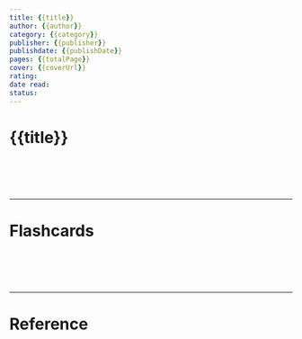```yaml
---
title: {{title}}
author: {{author}}
category: {{category}}
publisher: {{publisher}}
publishdate: {{publishDate}}
pages: {{totalPage}}
cover: {{coverUrl}}
rating:
date read:
status:
---
```

# {{title}}


# ‌
---
# Flashcards


# ‌
---
# Reference
